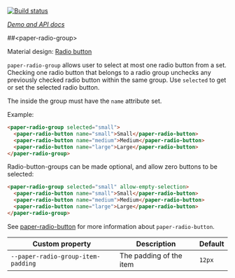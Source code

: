 <!---

This README is automatically generated from the comments in these files:
paper-radio-group.html

Edit those files, and our readme bot will duplicate them over here!
Edit this file, and the bot will squash your changes :)

The bot does some handling of markdown. Please file a bug if it does the wrong
thing! https://github.com/PolymerLabs/tedium/issues

-->

[![Build status](https://travis-ci.org/PolymerElements/paper-radio-group.svg?branch=master)](https://travis-ci.org/PolymerElements/paper-radio-group)

_[Demo and API docs](https://elements.polymer-project.org/elements/paper-radio-group)_

##&lt;paper-radio-group&gt;

Material design: [Radio button](https://www.google.com/design/spec/components/selection-controls.html#selection-controls-radio-button)

`paper-radio-group` allows user to select at most one radio button from a set. Checking one radio button that belongs to a radio group unchecks any previously checked radio button within the same group. Use `selected` to get or set the selected radio button.

The <paper-radio-buttons> inside the group must have the `name` attribute set.

Example:

```html
<paper-radio-group selected="small">
  <paper-radio-button name="small">Small</paper-radio-button>
  <paper-radio-button name="medium">Medium</paper-radio-button>
  <paper-radio-button name="large">Large</paper-radio-button>
</paper-radio-group>
```

Radio-button-groups can be made optional, and allow zero buttons to be selected:

```html
<paper-radio-group selected="small" allow-empty-selection>
  <paper-radio-button name="small">Small</paper-radio-button>
  <paper-radio-button name="medium">Medium</paper-radio-button>
  <paper-radio-button name="large">Large</paper-radio-button>
</paper-radio-group>
```

See <a href="paper-radio-button">paper-radio-button</a> for more information about `paper-radio-button`.

| Custom property                    | Description             | Default |
| ---------------------------------- | ----------------------- | ------- |
| `--paper-radio-group-item-padding` | The padding of the item | `12px`  |
